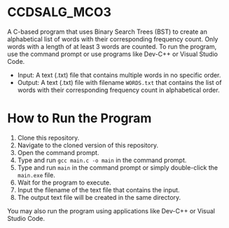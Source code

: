 # CCDSALG_MCO3

A C-based program that uses Binary Search Trees (BST) to create an alphabetical list of words with their corresponding frequency count. Only words with a length of at least 3 words are counted. To run the program, use the command prompt or use programs like Dev-C++ or Visual Studio Code.

- Input: A text (.txt) file that contains multiple words in no specific order.
- Output: A text (.txt) file with filename `WORDS.txt` that contains the list of words with their corresponding frequency count in alphabetical order.

# How to Run the Program
1. Clone this repository.
2. Navigate to the cloned version of this repository.
3. Open the command prompt.
4. Type and run `gcc main.c -o main` in the command prompt.
5. Type and run `main` in the command prompt or simply double-click the `main.exe` file. 
6. Wait for the program to execute.
7. Input the filename of the text file that contains the input.
8. The output text file will be created in the same directory.

You may also run the program using applications like Dev-C++ or Visual Studio Code.
